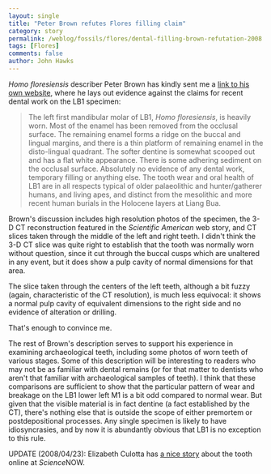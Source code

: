 ```yaml
---
layout: single 
title: "Peter Brown refutes Flores filling claim" 
category: story
permalink: /weblog/fossils/flores/dental-filling-brown-refutation-2008.html
tags: [Flores] 
comments: false 
author: John Hawks 
---
```



<p>
<i>Homo floresiensis</i> describer Peter Brown has kindly sent me a <a href="http://www-personal.une.edu.au/~pbrown3/Henneberg%20hobbit%20claim.htm">link to his own website</a>, where he lays out evidence against the claims for recent dental work on the LB1 specimen: 
</p>

<blockquote>The left first mandibular molar of LB1, <i>Homo floresiensis</i>, is heavily worn. Most of the enamel has been removed from the occlusal surface. The remaining enamel forms a ridge on the buccal and lingual margins, and there is a thin platform of remaining enamel in the disto-lingual quadrant. The softer dentine is somewhat scooped out and has a flat white appearance. There is some adhering sediment on the occlusal surface. Absolutely no evidence of any dental work, temporary filling or anything else. The tooth wear and oral health of LB1 are in all respects typical of older palaeolithic and hunter/gatherer humans, and living apes, and distinct from the mesolithic and more recent human burials in the Holocene layers at Liang Bua.</blockquote>

<p>
Brown's discussion includes high resolution photos of the specimen, the 3-D CT reconstruction featured in the <i>Scientific American</i> web story, and CT slices taken through the middle of the left and right teeth. I didn't think the 3-D CT slice was quite right to establish that the tooth was normally worn without question, since it cut through the buccal cusps which are unaltered in any event, but it does show a pulp cavity of normal dimensions for that area. 
</p>

<p>
The slice taken through the centers of the left teeth, although a bit fuzzy (again, characteristic of the CT resolution), is much less equivocal: it shows a normal pulp cavity of equivalent dimensions to the right side and no evidence of alteration or drilling. 
</p>

<p>
That's enough to convince me. 
</p>

<p>
The rest of Brown's description serves to support his experience in examining archaeological teeth, including some photos of worn teeth of various stages. Some of this description will be interesting to readers who may not be as familiar with dental remains (or for that matter to dentists who aren't that familiar with archaeological samples of teeth). I think that these comparisons are sufficient to show that the particular pattern of wear and breakage on the LB1 lower left M1 is a bit odd compared to normal wear. But given that the visible material is in fact dentine (a fact established by the CT), there's nothing else that is outside the scope of either premortem or postdepositional processes. Any single specimen is likely to have idiosyncrasies, and by now it is abundantly obvious that LB1 is no exception to this rule. 
</p>

<p>
UPDATE (2008/04/23): Elizabeth Culotta has <a href="http://sciencenow.sciencemag.org/cgi/content/full/2008/424/2">a nice story</a> about the tooth online at <i>Science</i>NOW. 
</p>


